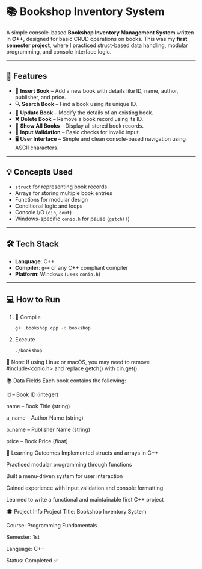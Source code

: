 # 📚 Bookshop Inventory System

A simple console-based **Bookshop Inventory Management System** written in **C++**, designed for basic CRUD operations on books. This was my **first semester project**, where I practiced struct-based data handling, modular programming, and console interface logic.

---

## 📌 Features

- 📘 **Insert Book** – Add a new book with details like ID, name, author, publisher, and price.  
- 🔍 **Search Book** – Find a book using its unique ID.  
- 📝 **Update Book** – Modify the details of an existing book.  
- ❌ **Delete Book** – Remove a book record using its ID.  
- 📄 **Show All Books** – Display all stored book records.  
- 🔐 **Input Validation** – Basic checks for invalid input.  
- 🖥️ **User Interface** – Simple and clean console-based navigation using ASCII characters.

---

## 💡 Concepts Used

- `struct` for representing book records  
- Arrays for storing multiple book entries  
- Functions for modular design  
- Conditional logic and loops  
- Console I/O (`cin`, `cout`)
- Windows-specific `conio.h` for pause (`getch()`)

---

## 🛠️ Tech Stack

- **Language**: C++  
- **Compiler**: `g++` or any C++ compliant compiler  
- **Platform**: Windows (uses `conio.h`)

---

## 💻 How to Run

1. 🔧 Compile
    ```bash
    g++ bookshop.cpp -o bookshop
2. Execute
      ```bash
      ./bookshop

📝 Note: If using Linux or macOS, you may need to remove #include<conio.h> and replace getch() with cin.get().

📚 Data Fields
Each book contains the following:

id – Book ID (integer)

name – Book Title (string)

a_name – Author Name (string)

p_name – Publisher Name (string)

price – Book Price (float)

🧠 Learning Outcomes
Implemented structs and arrays in C++

Practiced modular programming through functions

Built a menu-driven system for user interaction

Gained experience with input validation and console formatting

Learned to write a functional and maintainable first C++ project

🎓 Project Info
Project Title: Bookshop Inventory System

Course: Programming Fundamentals

Semester: 1st

Language: C++

Status: Completed ✅
